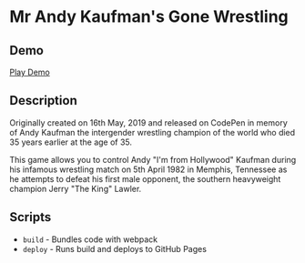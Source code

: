 # Mr Andy Kaufman's Gone Wrestling

## Demo

[Play Demo](https://stevemeredith.com/andy-kaufman-wrestling-game)

## Description

Originally created on 16th May, 2019 and released on CodePen in memory of Andy Kaufman the intergender wrestling champion of the world who died 35 years earlier at the age of 35.

This game allows you to control Andy "I'm from Hollywood" Kaufman during his infamous wrestling match on 5th April 1982 in Memphis, Tennessee as he attempts to defeat his first male opponent, the southern heavyweight champion Jerry "The King" Lawler.

## Scripts

- `build` - Bundles code with webpack
- `deploy` - Runs build and deploys to GitHub Pages
